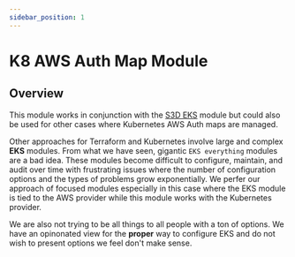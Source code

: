 ```yaml
---
sidebar_position: 1
---
```


# K8 AWS Auth Map Module
## Overview
This module works in conjunction with the [S3D EKS][eks0] module but could also
be used for other cases where Kubernetes AWS Auth maps are managed.

Other approaches for Terraform and Kubernetes involve large and complex **EKS**
modules. From what we have seen, gigantic `EKS everything` modules are a bad
idea. These modules become difficult to configure, maintain, and audit over
time with frustrating issues where the number of configuration options and the
types of problems grow exponentially. We perfer our approach of focused modules
especially in this case where the EKS module is tied to the AWS provider while
this module works with the Kubernetes provider.

We are also not trying to be all things to all people with a ton of options. We
have an opinonated view for the **proper** way to configure EKS and do not wish
to present options we feel don't make sense.

[eks0]: /docs/source/aws-eks/overview
[chge]: ./CHANGES.md
[code]: ./CODE-OF-CONDUCT.md
[cont]: ./CONTRIBUTING.md
[lice]: ./LICENSE.md
